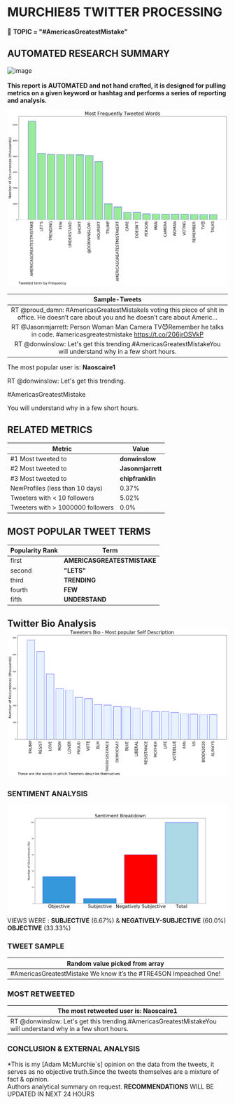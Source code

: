 # MURCHIE85 TWITTER PROCESSING 
&#x1F34E; **TOPIC = "#AmericasGreatestMistake"**

## AUTOMATED RESEARCH SUMMARY

![image](https://marketingplatform.google.com/about/static/images/gmp/analytics-smb-benefit.jpg)
<br></br>
<b> This report is AUTOMATED and not hand crafted, it is designed for pulling metrics on a given keyword or hashtag and performs a series of reporting and analysis.</b>



![image](TWEETS.png)



|                **Sample-Tweets**        |
| :-------------: |
| RT @proud_damn: #AmericasGreatestMistakeIs voting this piece of shit in office. He doesn’t care about you and he doesn’t care about Americ… |
| RT @Jasonmjarrett: Person Woman Man Camera TV😈Remember he talks in code. #americasgreatestmistake https://t.co/206jrOSVkP |
| RT @donwinslow: Let's get this trending.#AmericasGreatestMistakeYou will understand why in a few short hours. |

The most popular user is: **Naoscaire1**
<div class="alert alert-block alert-danger"> RT @donwinslow: Let's get this trending.

#AmericasGreatestMistake

You will understand why in a few short hours.</div>

## RELATED METRICS<br>
| Metric | Value |
| ------------- | ------------- |
| #1 Most tweeted to  | **donwinslow** |
| #2 Most tweeted to  | **Jasonmjarrett** |
| #3 Most tweeted to  | **chipfranklin** |
| NewProfiles (less than 10 days) | 0.37%  |
| Tweeters with < 10 followers  | 5.02%|
| Tweeters with > 1000000 followers  | 0.0%  |



## MOST POPULAR TWEET TERMS 


| Popularity Rank  | Term |
| ------------- | ------------- |
| first  | **AMERICASGREATESTMISTAKE**  |
| second  | **"LETS"**  |
| third  | **TRENDING** |
| fourth  | **FEW**  |
| fifth  | **UNDERSTAND**  |


## Twitter Bio Analysis![image](BIO.png)
### SENTIMENT ANALYSIS
![image](sentiment.png)
VIEWS WERE : **SUBJECTIVE**  (6.67%) & **NEGATIVELY-SUBJECTIVE** (60.0%) **OBJECTIVE** (33.33%)

### TWEET SAMPLE 
| Random value picked from array |
| ------------- |
|#AmericasGreatestMistake We know it’s the #TRE45ON Impeached One! |

### MOST RETWEETED 

| The most retweeted user is: **Naoscaire1**  |
| ------------- |
| RT @donwinslow: Let's get this trending.#AmericasGreatestMistakeYou will understand why in a few short hours. |

### CONCLUSION & EXTERNAL ANALYSIS

*This is my [Adam McMurchie`s] opinion on the data from the tweets, it serves as no objective truth.Since the tweets themselves are a mixture of fact & opinion.<br>
Authors analytical summary on request.
**RECOMMENDATIONS** WILL BE UPDATED IN NEXT  24 HOURS <br>
